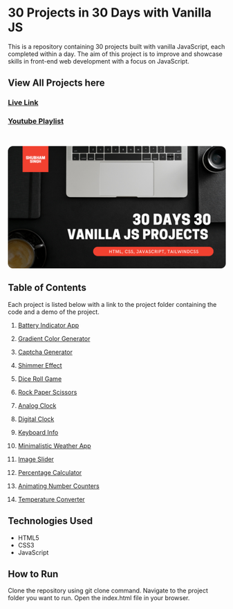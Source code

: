 # 30 Projects in 30 Days with Vanilla JS

This is a repository containing 30 projects built with vanilla JavaScript, each completed within a day. The aim of this project is to improve and showcase skills in front-end web development with a focus on JavaScript.

## View All Projects here

### [Live Link]()

### [Youtube Playlist](https://www.youtube.com/playlist?list=PLxJdWO9UIcWX4la1rUkZj9F08QwVLFB9-)

<br/>

![Thumbanil-30days](./assets/30%20Days%2030%20vanilla%20js%20projects.png)

## Table of Contents

Each project is listed below with a link to the project folder containing the code and a demo of the project.

1. [Battery Indicator App](https://github.com/ShubhamSingh03/30Days-VanillaJs/tree/main/01%20-%20Battery%20Indicator%20App)

2. [Gradient Color Generator](https://github.com/ShubhamSingh03/30Days-VanillaJs/tree/main/02%20-%20Gradient%20Color%20Generator)

3. [Captcha Generator](https://github.com/ShubhamSingh03/30Days-VanillaJs/tree/main/03%20-%20Captcha%20Generator)

4. [Shimmer Effect](https://github.com/ShubhamSingh03/30Days-VanillaJs/tree/main/04%20-%20Shimmer%20Effect)

5. [Dice Roll Game](https://github.com/ShubhamSingh03/30Days-VanillaJs/tree/main/05%20-%20Dice%20Roll%20Game)

6. [Rock Paper Scissors](https://github.com/ShubhamSingh03/30Days-VanillaJs/tree/main/06%20-%20Rock%20Paper%20Scissors)

7. [Analog Clock](https://github.com/ShubhamSingh03/30Days-VanillaJs/tree/main/07%20-%20Analog%20Clock)

8. [Digital Clock](https://github.com/ShubhamSingh03/30Days-VanillaJs/tree/main/08%20-%20Digital%20Clock)

9. [Keyboard Info](https://github.com/ShubhamSingh03/30Days-VanillaJs/tree/main/09%20-%20Keyboard%20Info)

10. [Minimalistic Weather App](https://github.com/ShubhamSingh03/30Days-VanillaJs/tree/main/10%20-%20Minimalistic%20Weather%20App)

11. [Image Slider](https://github.com/ShubhamSingh03/30Days-VanillaJs/tree/main/11%20-%20Image%20Slider)

12. [Percentage Calculator](https://github.com/ShubhamSingh03/30Days-VanillaJs/tree/main/12%20-%20Percentage%20Calculator)

13. [Animating Number Counters](https://github.com/ShubhamSingh03/30Days-VanillaJs/tree/main/13%20-%20Animating%20Number%20Counters)

14. [Temperature Converter](https://github.com/ShubhamSingh03/30Days-VanillaJs/tree/main/14%20-%20Temperature%20Converter)

## Technologies Used

- HTML5
- CSS3
- JavaScript

## How to Run

Clone the repository using git clone command.
Navigate to the project folder you want to run.
Open the index.html file in your browser.
